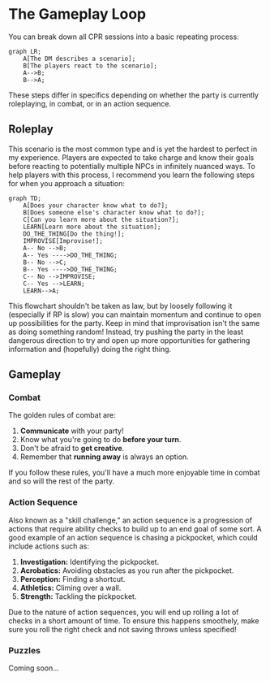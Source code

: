 # The Gameplay Loop

You can break down all CPR sessions into a basic repeating process:

```mermaid
graph LR;
    A[The DM describes a scenario];
    B[The players react to the scenario];
    A-->B;
    B-->A;
```

These steps differ in specifics depending on whether the party is currently roleplaying, in combat, or in an action sequence.

## Roleplay

This scenario is the most common type and is yet the hardest to perfect in my experience. Players are expected to take charge and know their goals before reacting to potentially multiple NPCs in infinitely nuanced ways. To help players with this process, I recommend you learn the following steps for when you approach a situation:

```mermaid
graph TD;
    A[Does your character know what to do?];
    B[Does someone else's character know what to do?];
    C[Can you learn more about the situation?];
    LEARN[Learn more about the situation];
    DO_THE_THING[Do the thing!];
    IMPROVISE[Improvise!];
    A-- No -->B;
    A-- Yes ---->DO_THE_THING;
    B-- No -->C;
    B-- Yes ---->DO_THE_THING;
    C-- No -->IMPROVISE;
    C-- Yes -->LEARN;
    LEARN-->A;
```

This flowchart shouldn't be taken as law, but by loosely following it (especially if RP is slow) you can maintain momentum and continue to open up possibilities for the party. Keep in mind that improvisation isn't the same as doing something random! Instead, try pushing the party in the least dangerous direction to try and open up more opportunities for gathering information and (hopefully) doing the right thing.

## Gameplay

### Combat

The golden rules of combat are:

1. **Communicate** with your party!
2. Know what you're going to do **before your turn**.
3. Don't be afraid to **get creative**.
4. Remember that **running away** is always an option.

If you follow these rules, you'll have a much more enjoyable time in combat and so will the rest of the party.

### Action Sequence

Also known as a "skill challenge," an action sequence is a progression of actions that require ability checks to build up to an end goal of some sort. A good example of an action sequence is chasing a pickpocket, which could include actions such as:

1. **Investigation:** Identifying the pickpocket.
2. **Acrobatics:** Avoiding obstacles as you run after the pickpocket.
3. **Perception:** Finding a shortcut.
4. **Athletics:** Climing over a wall.
5. **Strength:** Tackling the pickpocket.

Due to the nature of action sequences, you will end up rolling a lot of checks in a short amount of time. To ensure this happens smoothely, make sure you roll the right check and not saving throws unless specified!

### Puzzles

Coming soon...
